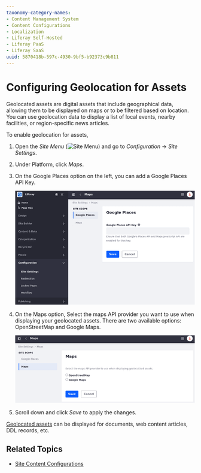 ```yaml
---
taxonomy-category-names:
- Content Management System
- Content Configurations
- Localization
- Liferay Self-Hosted
- Liferay PaaS
- Liferay SaaS
uuid: 5870418b-597c-4930-9bf5-b92373c9b811
---
```


# Configuring Geolocation for Assets

Geolocated assets are digital assets that include geographical data, allowing them to be displayed on maps or to be filtered based on location. You can use geolocation data to display a list of local events, nearby facilities, or region-specific news articles.

To enable geolocation for assets,

<!-- This article could use an introductory paragraph that answers: what geolocated assets are - IDEALLY we present a screenshot of an asset being displayed in liferay that shows geolocation data included. This gives the reader a sense of what this article is helping them accomplish. -->

<!-- I tested it but I couldn't make it work. So, I still can't show an image of it working. I just updated the page for now. Eric. -->

1. Open the *Site Menu* (![Site Menu](../../../images/icon-product-menu.png)) and go to *Configuration* &rarr; *Site Settings*.

1. Under Platform, click *Maps*.

1. On the Google Places option on the left, you can add a Google Places API Key.

   ![You can configure geolocation for your site's assets.](./configuring-geolocation-for-assets/images/01.png)

1. On the Maps option, Select the maps API provider you want to use when displaying your geolocated assets. There are two available options: OpenStreetMap and Google Maps.

   ![Select a maps API provider to use when displaying geolocated assets.](./configuring-geolocation-for-assets/images/02.png)

1. Scroll down and click *Save* to apply the changes.

[Geolocated assets](../../../content-authoring-and-management/tags-and-categories/geolocating-assets.md) can be displayed for documents, web content articles, DDL records, etc.

## Related Topics

- [Site Content Configurations](../site-content-configurations.md)
